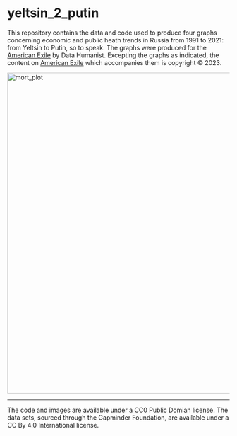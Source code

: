 # yeltsin_2_putin

This repository contains the data and code used to produce four graphs concerning economic and public heath trends in Russia from 1991 to 2021: from Yeltsin to Putin, so to speak. The graphs were produced for the  [American Exile](https://americanexile.substack.com/) by Data Humanist. Excepting the graphs as indicated, the content on [American Exile](https://americanexile.substack.com/) which accompanies them is copyright &copy; 2023.  

<img width="725" alt="mort_plot" src="https://github.com/Thom-J-H/yeltsin_2_putin/assets/12042357/d5d0369e-a026-402c-b6c1-922bb7dec87d">


<hr />
The code and images are available under a CC0 Public Domian license. The data sets, sourced through the Gapminder Foundation, are available under a CC By 4.0 International license.
